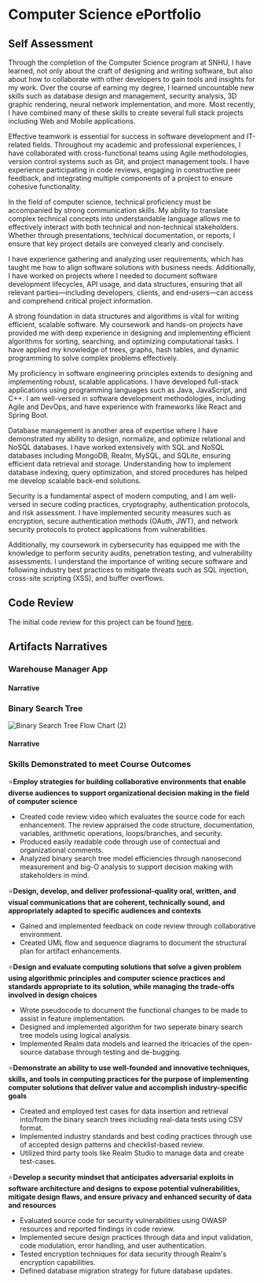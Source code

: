 # Computer Science ePortfolio

## Self Assessment 

Through the completion of the Computer Science program at SNHU, I have learned, not only about the craft of designing and writing software, but also about how to collaborate with other developers to gain tools and insights for my work. Over the course of earning my degree, I learned uncountable new skills such as database design and management, security analysis, 3D graphic rendering, neural network implementation, and more. Most recently, I have combined many of these skills to create several full stack projects including Web and Mobile applications.

Effective teamwork is essential for success in software development and IT-related fields. Throughout my academic and professional experiences, I have collaborated with cross-functional teams using Agile methodologies, version control systems such as Git, and project management tools. I have experience participating in code reviews, engaging in constructive peer feedback, and integrating multiple components of a project to ensure cohesive functionality.

In the field of computer science, technical proficiency must be accompanied by strong communication skills. My ability to translate complex technical concepts into understandable language allows me to effectively interact with both technical and non-technical stakeholders. Whether through presentations, technical documentation, or reports, I ensure that key project details are conveyed clearly and concisely.

I have experience gathering and analyzing user requirements, which has taught me how to align software solutions with business needs. Additionally, I have worked on projects where I needed to document software development lifecycles, API usage, and data structures, ensuring that all relevant parties—including developers, clients, and end-users—can access and comprehend critical project information.

A strong foundation in data structures and algorithms is vital for writing efficient, scalable software. My coursework and hands-on projects have provided me with deep experience in designing and implementing efficient algorithms for sorting, searching, and optimizing computational tasks. I have applied my knowledge of trees, graphs, hash tables, and dynamic programming to solve complex problems effectively.

My proficiency in software engineering principles extends to designing and implementing robust, scalable applications. I have developed full-stack applications using programming languages such as Java, JavaScript, and C++. I am well-versed in software development methodologies, including Agile and DevOps, and have experience with frameworks like React and Spring Boot.

Database management is another area of expertise where I have demonstrated my ability to design, normalize, and optimize relational and NoSQL databases. I have worked extensively with SQL and NoSQL databases including MongoDB, Realm, MySQL, and SQLite, ensuring efficient data retrieval and storage. Understanding how to implement database indexing, query optimization, and stored procedures has helped me develop scalable back-end solutions.

Security is a fundamental aspect of modern computing, and I am well-versed in secure coding practices, cryptography, authentication protocols, and risk assessment. I have implemented security measures such as encryption, secure authentication methods (OAuth, JWT), and network security protocols to protect applications from vulnerabilities.

Additionally, my coursework in cybersecurity has equipped me with the knowledge to perform security audits, penetration testing, and vulnerability assessments. I understand the importance of writing secure software and following industry best practices to mitigate threats such as SQL injection, cross-site scripting (XSS), and buffer overflows.

## Code Review
The initial code review for this project can be found [here](https://youtube.com/playlist?list=PLR8ofoWi60ZuU3sn5STf4Om_Txww9rYqG&si=JUI9ZJTV0dNwNS6T).

## Artifacts Narratives

### Warehouse Manager App  

#### Narrative 

### Binary Search Tree  

![Binary Search Tree Flow Chart (2)](https://github.com/user-attachments/assets/d563ddf1-288d-4c86-9ac2-337f7a31e8e4)


#### Narrative 

### Skills Demonstrated to meet Course Outcomes

⭐**Employ strategies for building collaborative environments that enable diverse audiences to support organizational decision making in the field of computer science**
  - Created code review video which evaluates the source code for each enhancement. The review appraised the code structure, documentation, variables, arithmetic operations, loops/branches, and security.
  - Produced easily readable code through use of contectual and organizational comments.
  - Analyzed binary search tree model efficiencies through nanosecond measurement and big-O analysis to support decision making with stakeholders in mind.

⭐**Design, develop, and deliver professional-quality oral, written, and visual communications that are coherent, technically sound, and appropriately adapted to specific audiences and contexts**
  - Gained and implemented feedback on code review through collaborative environment.
  - Created UML flow and sequence diagrams to document the structural plan for artifact enhancements.

⭐**Design and evaluate computing solutions that solve a given problem using algorithmic principles and computer science practices and standards appropriate to its solution, while managing the trade-offs involved in design choices**
  - Wrote pseudocode to document the functional changes to be made to assist in feature implementation.
  - Designed and implemented algorithm for two seperate binary search tree models using logical analysis.
  - Implemented Realm data models and learned the itricacies of the open-source database through testing and de-bugging.

⭐**Demonstrate an ability to use well-founded and innovative techniques, skills, and tools in computing practices for the purpose of implementing computer solutions that deliver value and accomplish industry-specific goals**
  - Created and employed test cases for data insertion and retrieval into/from the binary search trees including real-data tests using CSV format.
  - Implemented industry standards and best coding practices through use of accepted design patterns and checklist-based review.
  - Utilized third party tools like Realm Studio to manage data and create test-cases.

⭐**Develop a security mindset that anticipates adversarial exploits in software architecture and designs to expose potential vulnerabilities, mitigate design flaws, and ensure privacy and enhanced security of data and resources**
  - Evaluated source code for security vulnerabilities using OWASP resources and reported findings in code review.
  - Implemented secure design practices through data and input validation, code modulation, error handling, and user authentication.
  - Tested encryption techniques for data security through Realm's encryption capabilities.
  - Defined database migration strategy for future database updates.

